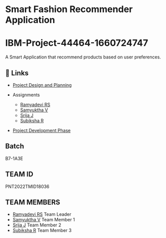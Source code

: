 # Smart Fashion Recommender Application
# IBM-Project-44464-1660724747
A Smart Application that recommend products based on user preferences.

## 🔗 Links

- [Project Design and Planning](https://github.com/IBM-EPBL/IBM-Project-5252-1658752657/tree/main/Project%20Design%20%26%20Planning)

- Assignments
   - [Ramyadevi RS](#)
   - [Samyuktha V](#) 
   - [Srija J](#)
   - [Subiksha R](#)

- [Project Development Phase](https://github.com/IBM-EPBL/IBM-Project-5252-1658752657/tree/main/Project%20Development%20Phase)

## Batch

B7-1A3E

## TEAM ID 

PNT2022TMID18036

## TEAM MEMBERS

- [Ramyadevi RS](https://github.com/ramya-RS) Team Leader
- [Samyuktha V](https://github.com/samyukthavenugopal) Team Member 1 
- [Srija J](https://github.com/srija1012) Team Member 2
- [Subiksha R](https://github.com/Subixshaa) Team Member 3 

